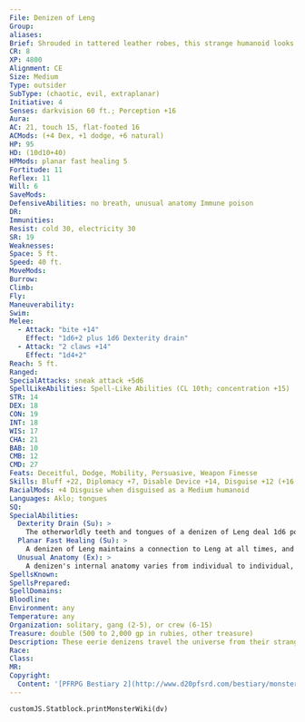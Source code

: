 ```yaml
---
File: Denizen of Leng
Group: 
aliases: 
Brief: Shrouded in tattered leather robes, this strange humanoid looks more alien and horrific the more one studies its twitching visage.
CR: 8
XP: 4800
Alignment: CE
Size: Medium
Type: outsider
SubType: (chaotic, evil, extraplanar)
Initiative: 4
Senses: darkvision 60 ft.; Perception +16
Aura: 
AC: 21, touch 15, flat-footed 16
ACMods: (+4 Dex, +1 dodge, +6 natural)
HP: 95
HD: (10d10+40)
HPMods: planar fast healing 5
Fortitude: 11
Reflex: 11
Will: 6
SaveMods: 
DefensiveAbilities: no breath, unusual anatomy Immune poison
DR: 
Immunities: 
Resist: cold 30, electricity 30
SR: 19
Weaknesses: 
Space: 5 ft.
Speed: 40 ft.
MoveMods: 
Burrow: 
Climb: 
Fly: 
Maneuverability: 
Swim: 
Melee: 
  - Attack: "bite +14"
    Effect: "1d6+2 plus 1d6 Dexterity drain"
  - Attack: "2 claws +14"
    Effect: "1d4+2"
Reach: 5 ft.
Ranged: 
SpecialAttacks: sneak attack +5d6
SpellLikeAbilities: Spell-Like Abilities (CL 10th; concentration +15)  Constant-tongues  3/day-detect thoughts (DC 17), hypnotic pattern (DC 17), levitate, minor image (DC 17)  1/day-locate object, plane shift (DC 20, self only)
STR: 14
DEX: 18
CON: 19
INT: 18
WIS: 17
CHA: 21
BAB: 10
CMB: 12
CMD: 27
Feats: Deceitful, Dodge, Mobility, Persuasive, Weapon Finesse
Skills: Bluff +22, Diplomacy +7, Disable Device +14, Disguise +12 (+16 as humanoid), Intimidate +12, Knowledge (any one) +17, Perception +16, Profession (sailor) +8, Sense Motive +16, Sleight of Hand +17, Spellcraft +12, Stealth +17, Use Magic Device +18
RacialMods: +4 Disguise when disguised as a Medium humanoid
Languages: Aklo; tongues
SQ: 
SpecialAbilities:
  Dexterity Drain (Su): >
    The otherworldly teeth and tongues of a denizen of Leng deal 1d6 points of Dexterity drain with a bite. Constructs, elementals, and other creatures that do not possess flesh are immune to this effect. A successful DC 19 Fortitude save reduces the Dexterity drain to 1 point. The save DC is Constitution-based.
  Planar Fast Healing (Su): >
    A denizen of Leng maintains a connection to Leng at all times, and when away from Leng, it has fast healing 5. It loses this ability on Leng or in areas where planar connections do not function. If killed, a denizen's body dissolves into nothingness in 1d4 rounds, leaving behind its equipment. A slain denizen reforms in Leng, similar to a slain summoned creature; it can only be permanently killed if its fast healing is negated.
  Unusual Anatomy (Ex): >
    A denizen's internal anatomy varies from individual to individual, and has a 50% chance to treat any critical hit or sneak attack against it as a normal hit.
SpellsKnown: 
SpellsPrepared: 
SpellDomains: 
Bloodline: 
Environment: any
Temperature: any
Organization: solitary, gang (2-5), or crew (6-15)
Treasure: double (500 to 2,000 gp in rubies, other treasure)
Description: These eerie denizens travel the universe from their strange homeland of Leng, walking uncontested only when they disguise themselves as humans by wearing loose-fitting robes and wrappings about the head and face. Under these disguises, they have horned brows, clawed fingers, mouths full of tentacles, and crooked goatish legs with cloven hooves.  Many scholars have argued over where the otherworldly realm of Leng lies- some believe it can be found among the Outer Planes, while others are convinced it can only be reached via a dimension of dreams. The denizens of Leng can travel to other planes freely, and often do so in strange, black ships, constantly seeking new breeds of slaves or trading rubies for unusual services or magical treasures.  At other times, their visits are much more violent, focusing on abducting victims for use as slaves or worse. On Leng, these denizens have long fought a war against that realm's monstrous spiders, a war that sometimes spills over into other worlds.  A denizen of Leng weighs 200 pounds and stands roughly 5-1/2 feet tall.
Race: 
Class: 
MR: 
Copyright:
  Content: '[PFRPG Bestiary 2](http://www.d20pfsrd.com/bestiary/monster-listings/outsiders/denizen-of-leng)'
---
```

```dataviewjs
customJS.Statblock.printMonsterWiki(dv)
```
